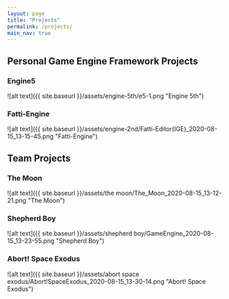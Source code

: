 ```yaml
---
layout: page
title: "Projects" 
permalink: /projects/
main_nav: true
---
```


## Personal Game Engine Framework Projects

### Engine5
![alt text]({{ site.baseurl }}/assets/engine-5th/e5-1.png "Engine 5th")

### Fatti-Engine
![alt text]({{ site.baseurl }}/assets/engine-2nd/Fatti-Editor(IGE)_2020-08-15_13-15-45.png "Fatti-Engine")

## Team Projects

### The Moon
![alt text]({{ site.baseurl }}/assets/the moon/The_Moon_2020-08-15_13-12-21.png "The Moon")

### Shepherd Boy
![alt text]({{ site.baseurl }}/assets/shepherd boy/GameEngine_2020-08-15_13-23-55.png "Shepherd Boy")

### Abort! Space Exodus
![alt text]({{ site.baseurl }}/assets/abort space exodus/Abort!SpaceExodus_2020-08-15_13-30-14.png "Abort! Space Exodus")